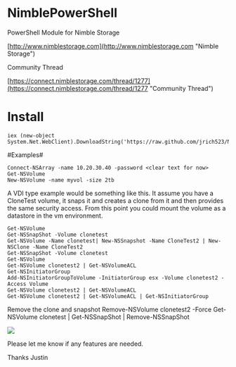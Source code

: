 NimblePowerShell
================

PowerShell Module for Nimble Storage

[http://www.nimblestorage.com](http://www.nimblestorage.com "Nimble Storage")

Community Thread

[https://connect.nimblestorage.com/thread/1277](https://connect.nimblestorage.com/thread/1277 "Community Thread")

# Install #
	iex (new-object System.Net.WebClient).DownloadString('https://raw.github.com/jrich523/NimblePowerShell/master/Install.ps1')


#Examples#

    Connect-NSArray -name 10.20.30.40 -password <clear text for now>
    Get-NSVolume
	New-NSVolume -name myvol -size 2tb



A VDI type example would be something like this. It assume you have a CloneTest volume, it snaps it and creates a clone from it and then provides the same security access. From this point you could mount the volume as a datastore in the vm environment.

	Get-NSVolume
	Get-NSSnapShot -Volume clonetest
	Get-NSVolume -Name clonetest| New-NSSnapshot -Name CloneTest2 | New-NSClone -Name CloneTest2
	Get-NSSnapShot -Volume clonetest
	Get-NSVolume
	Get-NSVolume clonetest2 | Get-NSVolumeACL
	Get-NSInitiatorGroup
	Add-NSInitiatorGroupToVolume -InitiatorGroup esx -Volume clonetest2 -Access Volume
	Get-NSVolume clonetest2 | Get-NSVolumeACL
	Get-NSVolume clonetest2 | Get-NSVolumeACL | Get-NSInitiatorGroup
Remove the clone and snapshot
	Remove-NSVolume clonetest2 -Force
	Get-NSVolume clonetest | Get-NSSnapShot | Remove-NSSnapShot

![](https://connect.nimblestorage.com/servlet/JiveServlet/showImage/2-1708-1408/example.gif)


Please let me know if any features are needed.

Thanks
Justin 
